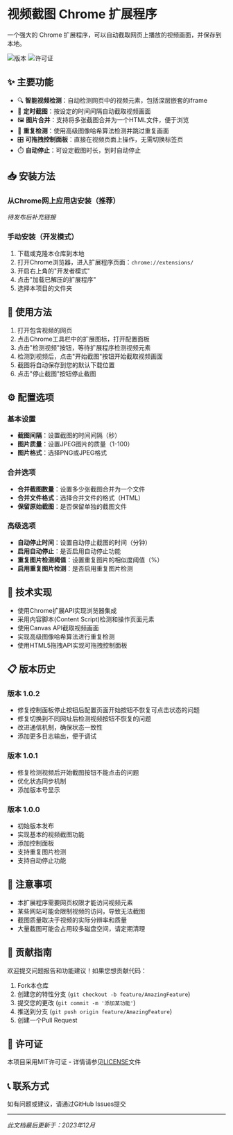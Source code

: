 # 视频截图 Chrome 扩展程序

一个强大的 Chrome 扩展程序，可以自动截取网页上播放的视频画面，并保存到本地。

![版本](https://img.shields.io/badge/版本-1.0.2-blue)
![许可证](https://img.shields.io/badge/许可证-MIT-green)

## ✨ 主要功能

- 🔍 **智能视频检测**：自动检测网页中的视频元素，包括深层嵌套的iframe
- 📸 **定时截图**：按设定的时间间隔自动截取视频画面
- 🖼️ **图片合并**：支持将多张截图合并为一个HTML文件，便于浏览
- 🔄 **重复检测**：使用高级图像哈希算法检测并跳过重复画面
- 🎛️ **可拖拽控制面板**：直接在视频页面上操作，无需切换标签页
- ⏱️ **自动停止**：可设定截图时长，到时自动停止

## 📥 安装方法

### 从Chrome网上应用店安装（推荐）

*待发布后补充链接*

### 手动安装（开发模式）

1. 下载或克隆本仓库到本地
2. 打开Chrome浏览器，进入扩展程序页面：`chrome://extensions/`
3. 开启右上角的"开发者模式"
4. 点击"加载已解压的扩展程序"
5. 选择本项目的文件夹

## 🚀 使用方法

1. 打开包含视频的网页
2. 点击Chrome工具栏中的扩展图标，打开配置面板
3. 点击"检测视频"按钮，等待扩展程序检测视频元素
4. 检测到视频后，点击"开始截图"按钮开始截取视频画面
5. 截图将自动保存到您的默认下载位置
6. 点击"停止截图"按钮停止截图

## ⚙️ 配置选项

### 基本设置

- **截图间隔**：设置截图的时间间隔（秒）
- **图片质量**：设置JPEG图片的质量（1-100）
- **图片格式**：选择PNG或JPEG格式

### 合并选项

- **合并截图数量**：设置多少张截图合并为一个文件
- **合并文件格式**：选择合并文件的格式（HTML）
- **保留原始截图**：是否保留单独的截图文件

### 高级选项

- **自动停止时间**：设置自动停止截图的时间（分钟）
- **启用自动停止**：是否启用自动停止功能
- **重复图片检测阈值**：设置重复图片的相似度阈值（%）
- **启用重复图片检测**：是否启用重复图片检测

## 🔧 技术实现

- 使用Chrome扩展API实现浏览器集成
- 采用内容脚本(Content Script)检测和操作页面元素
- 使用Canvas API截取视频画面
- 实现高级图像哈希算法进行重复检测
- 使用HTML5拖拽API实现可拖拽控制面板

## 📋 版本历史

### 版本 1.0.2
- 修复控制面板停止按钮后配置页面开始按钮不恢复可点击状态的问题
- 修复切换到不同网址后检测视频按钮不恢复的问题
- 改进通信机制，确保状态一致性
- 添加更多日志输出，便于调试

### 版本 1.0.1
- 修复检测视频后开始截图按钮不能点击的问题
- 优化状态同步机制
- 添加版本号显示

### 版本 1.0.0
- 初始版本发布
- 实现基本的视频截图功能
- 添加控制面板
- 支持重复图片检测
- 支持自动停止功能

## 📝 注意事项

- 本扩展程序需要网页权限才能访问视频元素
- 某些网站可能会限制视频的访问，导致无法截图
- 截图质量取决于视频的实际分辨率和质量
- 大量截图可能会占用较多磁盘空间，请定期清理

## 🤝 贡献指南

欢迎提交问题报告和功能建议！如果您想贡献代码：

1. Fork本仓库
2. 创建您的特性分支 (`git checkout -b feature/AmazingFeature`)
3. 提交您的更改 (`git commit -m '添加某功能'`)
4. 推送到分支 (`git push origin feature/AmazingFeature`)
5. 创建一个Pull Request

## 📜 许可证

本项目采用MIT许可证 - 详情请参见[LICENSE](LICENSE)文件

## 📞 联系方式

如有问题或建议，请通过GitHub Issues提交

---

*此文档最后更新于：2023年12月*
